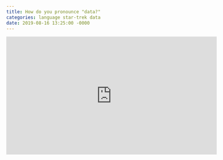 ```yaml
---
title: How do you pronounce "data?"
categories: language star-trek data
date: 2019-08-16 13:25:00 -0000
---
```

<div><iframe width="560" height="315" src="https://www.youtube-nocookie.com/embed/xeqTMTOxid8?controls=0" frameborder="0" allow="accelerometer; autoplay; encrypted-media; gyroscope; picture-in-picture" allowfullscreen></iframe></div>
